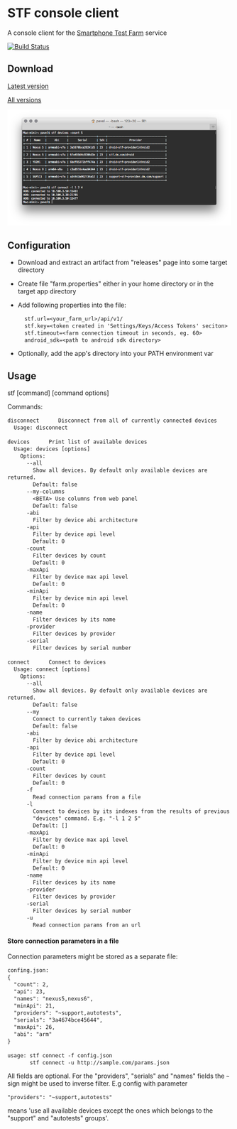 # STF console client
A console client for the [Smartphone Test Farm](https://github.com/openstf/stf) service

[![Build Status](https://travis-ci.org/e13mort/stf-console-client.svg?branch=master)](https://travis-ci.org/e13mort/stf-console-client)
## Download
[Latest version](https://github.com/e13mort/stf-console-client/releases/latest)

[All versions](https://github.com/e13mort/stf-console-client/releases/)

![stf devices](stf_usage.png)

## Configuration

* Download and extract an artifact from "releases" page into some target directory
* Create file "farm.properties" either in your home directory or in the target app directory
* Add following properties into the file:

        stf.url=<your_farm_url>/api/v1/
        stf.key=<token created in 'Settings/Keys/Access Tokens' seciton>
        stf.timeout=<farm connection timeout in seconds, eg. 60>
        android_sdk=<path to android sdk directory>
* Optionally, add the app's directory into your PATH environment var

## Usage
stf [command] [command options]

  Commands:

    disconnect      Disconnect from all of currently connected devices
      Usage: disconnect

    devices      Print list of available devices
      Usage: devices [options]
        Options:
          --all
            Show all devices. By default only available devices are returned.
            Default: false
          --my-columns
            <BETA> Use columns from web panel
            Default: false
          -abi
            Filter by device abi architecture
          -api
            Filter by device api level
            Default: 0
          -count
            Filter devices by count
            Default: 0
          -maxApi
            Filter by device max api level
            Default: 0
          -minApi
            Filter by device min api level
            Default: 0
          -name
            Filter devices by its name
          -provider
            Filter devices by provider
          -serial
            Filter devices by serial number

    connect      Connect to devices
      Usage: connect [options]
        Options:
          --all
            Show all devices. By default only available devices are returned.
            Default: false
          --my
            Connect to currently taken devices
            Default: false
          -abi
            Filter by device abi architecture
          -api
            Filter by device api level
            Default: 0
          -count
            Filter devices by count
            Default: 0
          -f
            Read connection params from a file
          -l
            Connect to devices by its indexes from the results of previous
            "devices" command. E.g. "-l 1 2 5"
            Default: []
          -maxApi
            Filter by device max api level
            Default: 0
          -minApi
            Filter by device min api level
            Default: 0
          -name
            Filter devices by its name
          -provider
            Filter devices by provider
          -serial
            Filter devices by serial number
          -u
            Read connection params from an url


#### Store connection parameters in a file
Connection parameters might be stored as a separate file:

    confing.json:
    {
      "count": 2,
      "api": 23,
      "names": "nexus5,nexus6",
      "minApi": 21,
      "providers": "~support,autotests",
      "serials": "3a4674bce45644",
      "maxApi": 26,
      "abi": "arm"
    }

    usage: stf connect -f config.json
           stf connect -u http://sample.com/params.json

All fields are optional. For the "providers", "serials" and "names" fields the `~` sign might be used to inverse filter.
E.g config with parameter

    "providers": "~support,autotests"

means 'use all available devices except the ones which belongs to the "support" and "autotests" groups'.